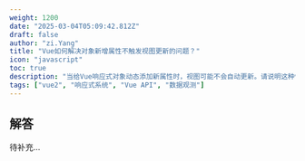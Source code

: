 ```yaml
---
weight: 1200
date: "2025-03-04T05:09:42.812Z"
draft: false
author: "zi.Yang"
title: "Vue如何解决对象新增属性不触发视图更新的问题？"
icon: "javascript"
toc: true
description: "当给Vue响应式对象动态添加新属性时，视图可能不会自动更新。请说明这种情况的原因，并列举Vue提供的解决方案及其实现原理。"
tags: ["vue2", "响应式系统", "Vue API", "数据观测"]
---
```


## 解答

待补充...
